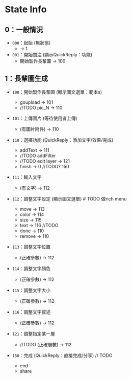 # State Info

## 0：一般情況
- `000`：起始 (無狀態)
    - -> 1
- `001`：開始關注 (顯示QuickReply：功能)
    - 開始製作長輩圖 -> 100

## 1：長輩圖生成
- `100`：開始製作長輩圖 (顯示圖文選單：範本s)
    - goupload -> 101
    - //TODO pic_N -> 110    
- `101`：上傳圖片 (等待使用者上傳)
    - (有圖片附件) -> 110

- `110`：選擇功能 (QuickReply：添加文字/效果/完成)
    - addText -> 111
    - //TODO addFilter
    - //TODO edit layer -> 121
    - finish -> 0  //TODO? 150
- `111`：輸入文字
    - (有文字) -> 112
- `112`：調整文字設定 (顯示圖文選單)  # TODO 做rich menu
    - move -> 113
    - color -> 114
    - size -> 115
    - text -> 116 //TODO
    - done -> 110
    - remove -> 110
- `113`：調整文字位置
    - (正確參數) -> 112
- `114`：調整文字顏色
    - (正確參數) -> 112
- `115`：調整文字大小
    - (正確參數) -> 112
- `116`：調整文字敘述
    - (正確參數) -> 112

- `121`：調整指定某一層
    - //TODO (正確層數) -> 112
    
- `150`：完成 (QuickReply：直接完成/分享) // TODO
    - end
    - share